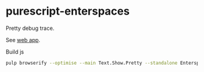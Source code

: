 # purescript-enterspaces

Pretty debug trace.

See [web app](https://github.com/eapunk/enterspaces).

Build js
```sh
pulp browserify --optimise --main Text.Show.Pretty --standalone Enterspaces | uglifyjs -c > enterspaces.min.js
```
